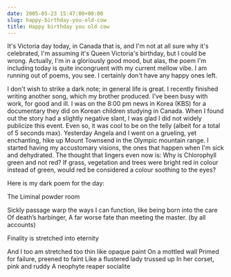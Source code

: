 ```yaml
---
date: 2005-05-23 15:47:00+00:00
slug: happy-birthday-you-old-cow
title: Happy birthday you old cow
---
```


It's Victoria day today, in Canada that is, and I'm not at all sure why it's celebrated, I'm assuming it's Queen Victoria's birthday, but I could be wrong. Actually, I'm in a gloriously good mood, but alas, the poem I'm including today is quite incongruent with my current mellow vibe. I am running out of poems, you see. I certainly don't have any happy ones left. 

I don't wish to strike a dark note; in general life is great. I recently finished writing another song, which my brother produced. I've been busy with work, for good and ill. I was on the 8:00 pm news in Korea (KBS) for a documentary they did on Korean children studying in Canada. When I found out the story had a slightly negative slant, I was glad I did not widely publicize this event. Even so, it was cool to be on the telly (albeit for a total of 5 seconds max). Yesterday Angela and I went on a grueling, yet enchanting, hike up Mount Townsend in the Olympic mountain range. I started having my accustomary visions, the ones that happen when I'm sick and dehydrated. The thought that lingers even now is: Why is Chlorophyll green and not red? If grass, vegetation and trees were bright red in colour instead of green, would red be considered a colour soothing to the eyes?

Here is my dark poem for the day:


The Liminal powder room

Sickly passage warp the ways
I can function, like being born into the care
Of death’s harbinger, 
A far worse fate than meeting the master.
(by all accounts)

Finality is stretched into eternity

And I too am stretched too thin like opaque paint
On a mottled wall
Primed for failure, preened to faint
Like a flustered lady trussed up
In her corset, pink and ruddy
A neophyte reaper socialite
